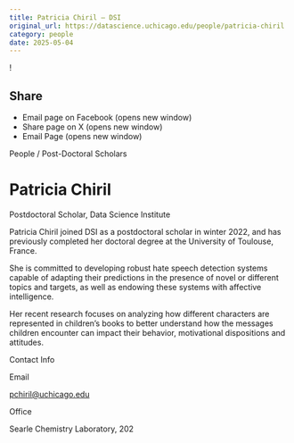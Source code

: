 ```yaml
---
title: Patricia Chiril – DSI
original_url: https://datascience.uchicago.edu/people/patricia-chiril
category: people
date: 2025-05-04
---
```


<!-- Table-like structure detected -->

!

## Share

* Email page on Facebook (opens new window)
* Share page on X (opens new window)
* Email Page (opens new window)

<!-- Table-like structure detected -->

People / Post-Doctoral Scholars

# Patricia Chiril

Postdoctoral Scholar, Data Science Institute

Patricia Chiril joined DSI as a postdoctoral scholar in winter 2022, and has previously completed her doctoral degree at the University of Toulouse, France.

She is committed to developing robust hate speech detection systems capable of adapting their predictions in the presence of novel or different topics and targets, as well as endowing these systems with affective intelligence.

Her recent research focuses on analyzing how different characters are represented in children’s books to better understand how the messages children encounter can impact their behavior, motivational dispositions and attitudes.

Contact Info

Email

[pchiril@uchicago.edu](mailto:pchiril@uchicago.edu)

Office

Searle Chemistry Laboratory, 202